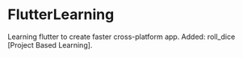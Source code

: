 # FlutterLearning
Learning flutter to create faster cross-platform app.
Added: roll_dice [Project Based Learning].

